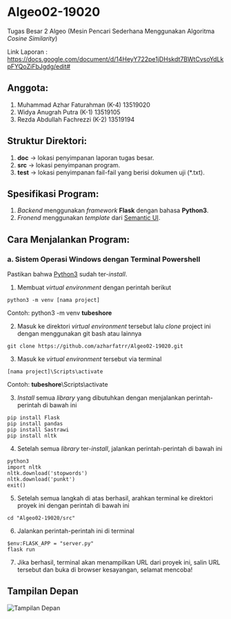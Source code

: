 # Algeo02-19020
Tugas Besar 2 Algeo (Mesin Pencari Sederhana Menggunakan Algoritma *Cosine Similarity*)

Link Laporan :
https://docs.google.com/document/d/14HeyY722pe1jDHskdt7BWtCvsoYdLkpFYQoZiFbJgdg/edit#

## Anggota:
1. Muhammad Azhar Faturahman (K-4) 13519020
2. Widya Anugrah Putra (K-1) 13519105
3. Rezda Abdullah Fachrezzi (K-2) 13519194

## Struktur Direktori:
1. **doc** -> lokasi penyimpanan laporan tugas besar.
2. **src** -> lokasi penyimpanan program.
3. **test** -> lokasi penyimpanan fail-fail yang berisi dokumen uji (\*.txt).

## Spesifikasi Program:
1. *Backend* menggunakan *framework* **Flask** dengan bahasa **Python3**.
2. *Fronend* menggunakan *template* dari [Semantic UI](https://semantic-ui.com).

## Cara Menjalankan Program:

### a. Sistem Operasi Windows dengan Terminal Powershell

Pastikan bahwa [Python3](https://www.python.org/download/releases/3.0/) sudah ter-*install*.

1. Membuat *virtual environment* dengan perintah berikut
```
python3 -m venv [nama project]
```
Contoh: python3 -m venv **tubeshore**

2. Masuk ke direktori *virtual environment* tersebut lalu *clone* project ini dengan menggunakan git bash atau lainnya
``` 
git clone https://github.com/azharfatrr/Algeo02-19020.git
```
3. Masuk ke *virtual environment* tersebut via terminal
```
[nama project]\Scripts\activate
```
Contoh: **tubeshore**\Scripts\activate

3. *Install* semua *library* yang dibutuhkan dengan menjalankan perintah-perintah di bawah ini
```
pip install Flask
pip install pandas
pip install Sastrawi
pip install nltk
```
4. Setelah semua *library* ter-*install*, jalankan perintah-perintah di bawah ini
```
python3
import nltk
nltk.download('stopwords')
nltk.download('punkt')
exit()
```
5. Setelah semua langkah di atas berhasil, arahkan terminal ke direktori proyek ini dengan perintah di bawah ini
```
cd "Algeo02-19020/src"
```
6. Jalankan perintah-perintah ini di terminal
```
$env:FLASK_APP = "server.py"
flask run
```
7. Jika berhasil, terminal akan menampilkan URL dari proyek ini, salin URL tersebut dan buka di browser kesayangan, selamat mencoba!

## Tampilan Depan

![Tampilan Depan](https://image.prntscr.com/image/uS3RFPbUSrmoP2kRWNb3JQ.png)
